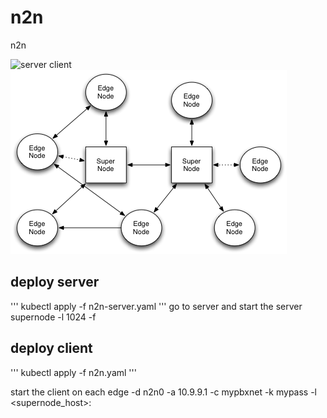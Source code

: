 # n2n
n2n

![server client](images/n2n.png)
![client client ](images/n2n_network.png)



## deploy server 
'''
kubectl apply -f n2n-server.yaml
'''
go to server and start the server 
supernode -l 1024 -f  




## deploy client

'''
kubectl apply -f n2n.yaml
'''

start the client on each 
edge -d n2n0 -a 10.9.9.1 -c mypbxnet -k mypass -l <supernode_host>:<port>